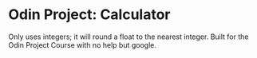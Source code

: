 # Odin Project: Calculator
Only uses integers; it will round a float to the nearest integer.
Built for the Odin Project Course with no help but google.